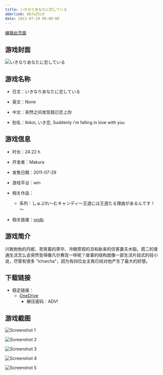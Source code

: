```yaml
---
title: いきなりあなたに恋している
abbrlink: 8b7a25cd
date: 2011-07-29 00:00:00
---
```

[编辑此页面](https://github.com/ACG-3/ADV3-source/blob/main/source/_posts/games/%E3%81%84%E3%81%8D%E3%81%AA%E3%82%8A%E3%81%82%E3%81%AA%E3%81%9F%E3%81%AB%E6%81%8B%E3%81%97%E3%81%A6%E3%81%84%E3%82%8B.md)

## 游戏封面

![いきなりあなたに恋している](https://pan.timero.xyz/onedrive/img_lib_001/%E3%81%84%E3%81%8D%E3%81%AA%E3%82%8A%E3%81%82%E3%81%AA%E3%81%9F%E3%81%AB%E6%81%8B%E3%81%97%E3%81%A6%E3%81%84%E3%82%8B_cover.avif)


## 游戏名称

- 日文：いきなりあなたに恋している
- 英文：None
- 中文：突然之间发现我已恋上你

- 别名：Ikikoi, いき恋, Suddenly i'm falling in love with you


## 游戏信息

- 时长：24.22 h
- 开发者：Makura
- 发售日期：2011-07-29
- 游戏平台：win
- 相关作品：
   - 系列：しゅぷれ～むキャンディ～王道には王道たる理由があるんです！～

- 相关链接：[vndb](https://vndb.org/v5240)


## 游戏简介

兴致勃勃的丹妮、苦笑着的荣华、冷眼旁观的凉和新来的住客妻夫木聪。周二的普通生活怎么会突然变得像凡尔赛宫一样呢？故事的结构就像一部生活片段式的轻小说，尽管有很多 "ichaicha"，因为有四位女主角已经对他产生了最大的好感。




## 下载链接

- 稳定链接：
    - [OneDrive](https://pan.timero.xyz/onedrive/adv_lib_001/%E3%81%84%E3%81%8D%E3%81%AA%E3%82%8A%E3%81%82%E3%81%AA%E3%81%9F%E3%81%AB%E6%81%8B%E3%81%97%E3%81%A6%E3%81%84%E3%82%8B)
        - 解压密码：ADV!



## 游戏截图


![Screenshot 1](https://pan.timero.xyz/onedrive/img_lib_001/%E3%81%84%E3%81%8D%E3%81%AA%E3%82%8A%E3%81%82%E3%81%AA%E3%81%9F%E3%81%AB%E6%81%8B%E3%81%97%E3%81%A6%E3%81%84%E3%82%8B_Screenshot_1.avif)

![Screenshot 2](https://pan.timero.xyz/onedrive/img_lib_001/%E3%81%84%E3%81%8D%E3%81%AA%E3%82%8A%E3%81%82%E3%81%AA%E3%81%9F%E3%81%AB%E6%81%8B%E3%81%97%E3%81%A6%E3%81%84%E3%82%8B_Screenshot_2.avif)

![Screenshot 3](https://pan.timero.xyz/onedrive/img_lib_001/%E3%81%84%E3%81%8D%E3%81%AA%E3%82%8A%E3%81%82%E3%81%AA%E3%81%9F%E3%81%AB%E6%81%8B%E3%81%97%E3%81%A6%E3%81%84%E3%82%8B_Screenshot_3.avif)

![Screenshot 4](https://pan.timero.xyz/onedrive/img_lib_001/%E3%81%84%E3%81%8D%E3%81%AA%E3%82%8A%E3%81%82%E3%81%AA%E3%81%9F%E3%81%AB%E6%81%8B%E3%81%97%E3%81%A6%E3%81%84%E3%82%8B_Screenshot_4.avif)

![Screenshot 5](https://pan.timero.xyz/onedrive/img_lib_001/%E3%81%84%E3%81%8D%E3%81%AA%E3%82%8A%E3%81%82%E3%81%AA%E3%81%9F%E3%81%AB%E6%81%8B%E3%81%97%E3%81%A6%E3%81%84%E3%82%8B_Screenshot_5.avif)

